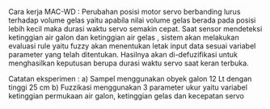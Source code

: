 Cara kerja MAC-WD :
Perubahan posisi motor servo berbanding lurus terhadap volume gelas yaitu apabila nilai volume gelas berada pada posisi lebih kecil maka durasi waktu servo semakin cepat. Saat sensor mendeteksi ketinggian air galon dan ketinggian air gelas , sistem akan melakukan evaluasi rule yaitu fuzzy akan menentukan letak input data sesuai variabel parameter yang telah ditentukan. Hasilnya akan  di-defuzifikasi untuk menghasilkan keputusan berupa durasi waktu servo saat keran terbuka.

Catatan eksperimen :
a) Sampel menggunakan obyek galon 12 Lt dengan tinggi 25 cm
b) Fuzzikasi menggunakan 3 parameter ukur  yaitu variabel ketinggian permukaan air galon, ketinggian gelas dan kecepatan servo 

 
